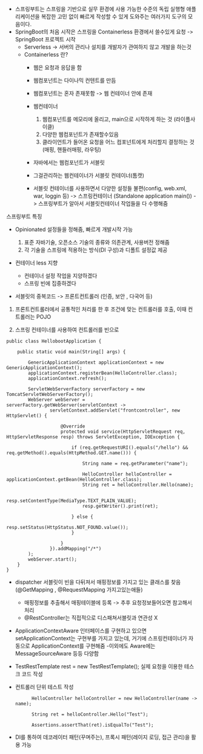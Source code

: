 * 스프링부트는 스프링을 기반으로 실무 환경에 사용 가능한 수준의 독립 실행형 애플리케이션을 복잡한 고민 없이 빠르게 작성할 수 있게 도와주는 여러가지 도구의 모음이다.
* SpringBoot의 처음 시작은 스프링을 Containerless 환경에서 쓸수있게 요청 -> SpringBoot 프로젝트 시작
  - Serverless -> 서버의 관리나 설치를 개발자가 관여하지 않고 개발을 하는것
  - Containerless 란?
    - 웹은 요청과 응답을 함
    - 웹컴포넌트는 다이나믹 컨텐트를 만듬
    - 웹컴포넌트는 혼자 존재못함 -> 웹 컨테이너 안에 존재
    - 웹컨테이너
      1. 웹컴포넌트를 메모리에 올리고, main으로 시작하게 하는 것 (라이플사이클)
      2. 다양한 웹컴포넌트가 존재할수있음
      3. 클라이언트가 들어온 요청을 어느 컴포넌트에게 처리할지 결정하는 것(매핑, 핸들러매핑, 라우팅)

    - 자바에서는 웹컴포넌트가 서블릿
    - 그걸관리하는 웹컨테이너가 서블릿 컨테이너(톰캣)
    - 서블릿 컨테이너를 사용하면서 다양한 설정들 불편(config, web.xml, war, loggin 등) -> 스프링컨테이너 (Standalone application main()) -> 스프링부트가 알아서 서블릿컨테이너 작업들을 다 수행해줌

스프링부트 특징
* Opinionated
설정들을 정해줌, 빠르게 개발시작 가능
  1. 표준 자바기술, 오픈소스 기술의 종류와 의존관계, 사용버전 정해줌
  2. 각 기술을 스프링에 적용하는 방식(DI 구성)과 디폴트 설정값 제공



* 컨테이너 less 지향
  - 컨테이너 설정 작업을 지양하겠다
  - 스프링 빈에 집중하겠다


* 서블릿의 중복코드 -> 프론트컨트롤러 (인증, 보안 , 다국어 등)
1. 프론트컨트롤러에서 공통적인 처리를 한 후
조건에 맞는 컨트롤러를 호출, 이때 컨트롤러는 POJO

2. 스프링 컨테이너를 사용하여 컨트롤러를 빈으로
```
public class HellobootApplication {

    public static void main(String[] args) {

        GenericApplicationContext applicationContext = new GenericApplicationContext();
        applicationContext.registerBean(HelloController.class);
        applicationContext.refresh();

        ServletWebServerFactory serverFactory = new TomcatServletWebServerFactory();
        WebServer webServer = serverFactory.getWebServer(servletContext ->
                servletContext.addServlet("frontcontroller", new HttpServlet() {

                    @Override
                    protected void service(HttpServletRequest req, HttpServletResponse resp) throws ServletException, IOException {

                        if (req.getRequestURI().equals("/hello") && req.getMethod().equals(HttpMethod.GET.name())) {

                            String name = req.getParameter("name");

                            HelloController helloController = applicationContext.getBean(HelloController.class);
                            String ret = helloController.Hello(name);

                            resp.setContentType(MediaType.TEXT_PLAIN_VALUE);
                            resp.getWriter().print(ret);

                        } else {
                            resp.setStatus(HttpStatus.NOT_FOUND.value());
                        }

                    }
                }).addMapping("/*")
        );
        webServer.start();
    }
}
```

* dispatcher 서블릿이 빈을 다뒤져서 매핑정보를 가지고 있는 클래스를 찾음(@GetMapping , @RequestMapping 가지고있는애들)
  - 매핑정보를 추출해서 매핑테이블에 등록 ->  추후 요청정보들어오면 참고해서 처리
  - @RestController는 직접적으로 디스패쳐서블릿과 연관성 X

* ApplicationContextAware 인터페이스를 구현하고 있으면 setApplicationContext는 구현부를 가지고 있는데, 거기에 스프링컨테이너가 자동으로 ApplicationContext를 구현해줌
  -이외에도 Aware에는 MessageSourceAware 등등 다양함

* TestRestTemplate rest = new TestRestTemplate(); 실제 요청을 이용한 테스크 코드 작성
* 컨트롤러 단위 테스트 작성
  ```
        HelloController helloController = new HelloController(name -> name);

        String ret = helloController.Hello("Test");

        Assertions.assertThat(ret).isEqualTo("Test");
  ```

* DI를 통하여 데코레이터 패턴(꾸며주는), 프록시 패턴(레이지 로딩, 접근 관리)을 활용 가능

